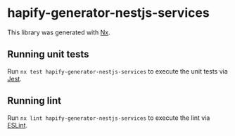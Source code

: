 # hapify-generator-nestjs-services

This library was generated with [Nx](https://nx.dev).

## Running unit tests

Run `nx test hapify-generator-nestjs-services` to execute the unit tests via
[Jest](https://jestjs.io).

## Running lint

Run `nx lint hapify-generator-nestjs-services` to execute the lint via
[ESLint](https://eslint.org/).
